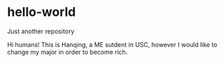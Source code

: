 # hello-world
Just another repository

Hi humans!
This is Hanqing,
a ME sutdent in USC, however I would like to change my major in order to become rich.
